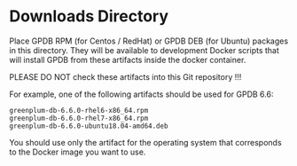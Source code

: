 Downloads Directory
============

Place GPDB RPM (for Centos / RedHat) or GPDB DEB (for Ubuntu) packages in this directory.
They will be available to development Docker scripts that will install GPDB from these artifacts
inside the docker container.

PLEASE DO NOT check these artifacts into this Git repository !!!

For example, one of the following artifacts should be used for GPDB 6.6:

```
greenplum-db-6.6.0-rhel6-x86_64.rpm
greenplum-db-6.6.0-rhel7-x86_64.rpm
greenplum-db-6.6.0-ubuntu18.04-amd64.deb
```

You should use only the artifact for the operating system that corresponds to the Docker image you want to use.
